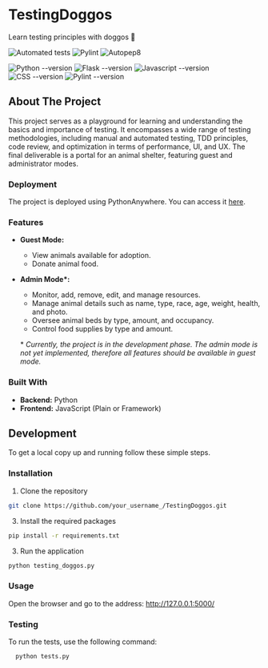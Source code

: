 # TestingDoggos

Learn testing principles with doggos 🐶

![Automated tests](https://github.com/FilipParyz/TestingDoggos/actions/workflows/python_tests.yml/badge.svg) ![Pylint](https://github.com/FilipParyz/TestingDoggos/actions/workflows/pylint.yml/badge.svg) ![Autopep8](https://github.com/FilipParyz/TestingDoggos/actions/workflows/autopep8.yml/badge.svg)

![Python --version](https://img.shields.io/badge/Python-3776AB?style=flat&logo=python&logoColor=black&label=3.12&labelColor=yellow&color=blue)
![Flask --version](https://img.shields.io/badge/Flask-3776AB%3F?style=flat&logo=flask&logoColor=black&labelColor=yellow&color=gray)
![Javascript --version](https://img.shields.io/badge/Javascript-3776AB?style=flat&logo=javascript&logoColor=yellow&labelColor=gray&color=yellow) 
![CSS --version](https://img.shields.io/badge/CSS-3776AB?style=flat&logo=css3&logoColor=black&labelColor=darkblue&color=darkorange)
![Pylint --version](https://img.shields.io/badge/Pylint-3776AB%253F?style=flat&logo=Pypi&logoColor=gray&labelColor=yellow&color=blue)

## About The Project

This project serves as a playground for learning and understanding the basics and importance of testing. It encompasses a wide range of testing methodologies, including manual and automated testing, TDD principles, code review, and optimization in terms of performance, UI, and UX. The final deliverable is a portal for an animal shelter, featuring guest and administrator modes.

### Deployment

  The project is deployed using PythonAnywhere. You can access it [here](http://testingdoggos.pythonanywhere.com/).

### Features

- **Guest Mode:**
  - View animals available for adoption.
  - Donate animal food.

- **Admin Mode\*:**
  - Monitor, add, remove, edit, and manage resources.
  - Manage animal details such as name, type, race, age, weight, health, and photo.
  - Oversee animal beds by type, amount, and occupancy.
  - Control food supplies by type and amount.

  \* *Currently, the project is in the development phase. The admin mode is not yet implemented, therefore all features should be available in guest mode.*

### Built With

- **Backend:** Python
- **Frontend:** JavaScript (Plain or Framework)

## Development

To get a local copy up and running follow these simple steps.

### Installation

1. Clone the repository
   
```bash
git clone https://github.com/your_username_/TestingDoggos.git
```
    
3. Install the required packages

```bash
pip install -r requirements.txt
```

3. Run the application

```bash
python testing_doggos.py
```

### Usage
Open the browser and go to the address: http://127.0.0.1:5000/

### Testing
To run the tests, use the following command:

```bash
  python tests.py
```